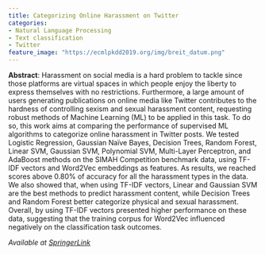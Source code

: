 ```yaml
---
title: Categorizing Online Harassment on Twitter
categories:
- Natural Language Processing
- Text classification
- Twitter
feature_image: "https://ecmlpkdd2019.org/img/breit_datum.png"
---
```


**Abstract**: Harassment on social media is a hard problem to tackle since those platforms are virtual spaces in which people enjoy the liberty to express themselves with no restrictions. Furthermore, a large amount of users generating publications on online media like Twitter contributes to the hardness of controlling sexism and sexual harassment content, requesting robust methods of Machine Learning (ML) to be applied in this task. To do so, this work aims at comparing the performance of supervised ML algorithms to categorize online harassment in Twitter posts. We tested Logistic Regression, Gaussian Naïve Bayes, Decision Trees, Random Forest, Linear SVM, Gaussian SVM, Polynomial SVM, Multi-Layer Perceptron, and AdaBoost methods on the SIMAH Competition benchmark data, using TF-IDF vectors and Word2Vec embeddings as features. As results, we reached scores above 0.80% of accuracy for all the harassment types in the data. We also showed that, when using TF-IDF vectors, Linear and Gaussian SVM are the best methods to predict harassment content, while Decision Trees and Random Forest better categorize physical and sexual harassment. Overall, by using TF-IDF vectors presented higher performance on these data, suggesting that the training corpus for Word2Vec influenced negatively on the classification task outcomes.

_Available at [SpringerLink](https://link.springer.com/chapter/10.1007/978-3-030-43887-6_22)_
